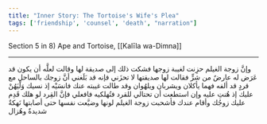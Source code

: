 ```yaml
---
title: "Inner Story: The Tortoise's Wife's Plea"
tags: ['friendship', 'counsel', 'death', "narration"]
---
```


 Section 5 in 8) Ape and Tortoise, [[Kalīla wa-Dimna]]

---
وإنَّ زوجة الغيلم حزِنت لغيبة زوجها فشكت ذلك إلى صديقة لها وقالت لعلَّه أن يكون قد عَرَض له عارضٌ من شرٍّ فقالت لها صديقتها لا تحزَني فإنه قد بَلَغني أنَّ زوجك بالساحل مع قردٍ قد ألفه فهما يأكلان ويشربان ويلهُوان وقد طالت غيبته عنك فانسَيْه إذ نسيك وَلْيَهُنْ عليك إذ هُنتِ عليه وإن استطعت أن تحتالي للقرد فتُهلكيه فافعلي فإنَّ القِرد لو هلك قَدِم عليك زوجُك وأقام عندك فأشحبت زوجة الغيلم لونها وضيَّعت نفسها حتى أصابتها نَهكةٌ شديدةٌ وهُزال
